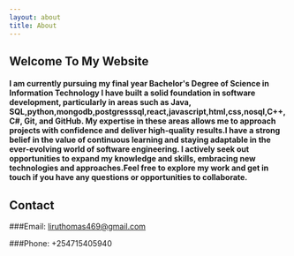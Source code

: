 ```yaml
---
layout: about
title: About
---
```


## Welcome To My Website

#### I am currently pursuing my final year Bachelor's Degree of Science in Information Technology I have built a solid foundation in software development, particularly in areas such as Java, SQL,python,mongodb,postgresssql,react,javascript,html,css,nosql,C++,C#, Git, and GitHub. My expertise in these areas allows me to approach projects with confidence and deliver high-quality results.I have a strong belief in the value of continuous learning and staying adaptable in the ever-evolving world of software engineering. I actively seek out opportunities to expand my knowledge and skills, embracing new technologies and approaches.Feel free to explore my work and get in touch if you have any questions or opportunities to collaborate.
## Contact
###Email: liruthomas469@gmail.com

###Phone: +254715405940
